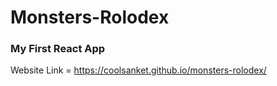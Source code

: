 # Monsters-Rolodex

### My First React App 

Website Link = https://coolsanket.github.io/monsters-rolodex/
